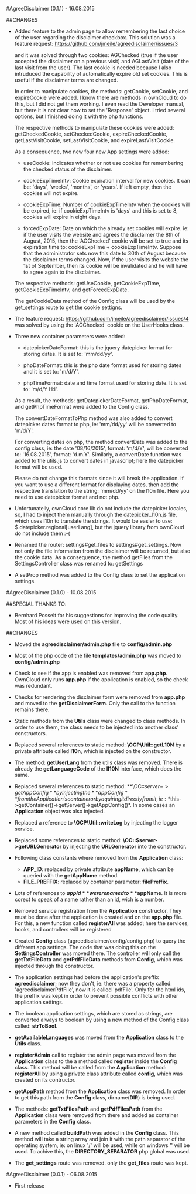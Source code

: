 #AgreeDisclaimer (0.1.1) - 16.08.2015

##CHANGES
* Added feature to the admin page to allow remembering the last choice of the
  user regarding the disclaimer checkbox. This solution was a feature request:
  https://github.com/jmeile/agreedisclaimer/issues/3

  and it was solved through two cookies: AGChecked (true if the user accepted
  the disclaimer on a previous visit) and AGLastVisit (date of the last visit
  from the user). The last cookie is needed because I also intruduced the
  capability of automatically expire old set cookies. This is useful if the
  disclaimer terms are changed.

  In order to manipulate cookies, the methods: getCookie, setCookie, and
  expireCookie were added. I know there are methods in ownCloud to do this, but
  I did not get them working. I even read the Developer manual, but there it is
  not clear how to set the 'Response' object. I tried several options, but I
  finished doing it with the php functions.

  The respective methods to manipulate these cookies were added:
  getCheckedCookie, setCheckedCookie, expireCheckedCookie, getLastVisitCookie,
  setLastVisitCookie, and expireLastVisitCookie.

  As a consequence, two new four new App settings were added:

  * useCookie: Indicates whether or not use cookies for remembering the checked
    status of the disclaimer.

  * cookieExpTimeIntv: Cookie expiration interval for new cookies. It can be:
    'days', 'weeks', 'months', or 'years'. If left empty, then the cookies will
    not expire.

  * cookieExpTime: Number of cookieExpTimeIntv when the cookies will be expired,
    ie: if cookieExpTimeIntv is 'days' and this is set to 8, cookies will expire
    in eight days.

  * forcedExpDate: Date on which the already set cookies will expire. ie: if the
    user visits the website and agrees the disclaimer the 8th of August, 2015,
    then the 'AGChecked' cookie will be set to true and its expiration time to:
    cookieExpTime + cookieExpTimeIntv. Suppose that the administrator sets now
    this date to 30th of August because the disclaimer terms changed. Now, if
    the user visits the website the 1st of September, then its cookie will be
    invalidated and he will have to agree again to the disclaimer.

  The respective methods: getUseCookie, getCookieExpTime, getCookieExpTimeIntv,
  and getForcedExpDate.

  The getCookieData method of the Config class will be used by the get_settings
  route to get the cookie settigns.

* The feature request: https://github.com/jmeile/agreedisclaimer/issues/4
  was solved by using the 'AGChecked' cookie on the UserHooks class.

* Three new container parameters were added:
  
  * datepickerDateFormat: this is the jquery datepicker format for storing
    dates. It is set to: 'mm/dd/yy'.
  
  * phpDateFormat: this is the php date format used for storing dates and it is
    set to: 'm/d/Y'.
  
  * phpTimeFormat: date and time format used for storing date. It is set to:
    'm/d/Y H:i'.

  As a result, the methods: getDatepickerDateFormat, getPhpDateFormat, and
  getPhpTimeFormat were added to the Config class.

  The convertDateFormatToPhp method was also added to convert datepicker dates
  format to php, ie: 'mm/dd/yy' will be converted to 'm/d/Y'.

  For converting dates on php, the method convertDate was added to the config
  class, ie: the date '08/16/2015', format: 'm/d/Y', will be converted to:
  '16.08.2015', format: 'd.m.Y'. Similarly, a convertDate function was added to
  the utils.js to convert dates in javascript; here the datepicker format will
  be used.

  Please do not change this formats since it will break the application. If you
  want to use a different format for displaying dates, then add the respective
  translation to the string: 'mm/dd/yy' on the l10n file. Here you need to use
  datepicker format and not php.

* Unfortunatelly, ownCloud core lib do not include the datepicker locales, so, I
  had to inject them manually through the datepicker_l10n.js file, which uses
  l10n to translate the strings. It would be easier to use:
  $.datepicker.regional[userLang], but the jquery library from ownCloud do not
  include them :-(

* Renamed the router: settings#get_files to settings#get_settings. Now not only
  the file information from the disclaimer will be returned, but also the cookie
  data. As a consequence, the method getFiles from the SettingsController class
  was renamed to: getSettings

* A setProp method was added to the Config class to set the application
  settings.

#AgreeDisclaimer (0.1.0) - 10.08.2015

##SPECIAL THANKS TO:
* Bernhard Posselt for his suggestions for improving the code quality. Most of
  his ideas were used on this version.

##CHANGES
* Moved the **agreedisclaimer/admin.php** file to **config/admin.php**

* Most of the php code of the file **templates/admin.php** was moved to
  **config/admin.php**

* Check to see if the app is enabled was removed from **app.php**. OwnCloud only
  runs **app.php** if the application is enabled, so the check was redundant.

* Checks for rendering the disclaimer form were removed from **app.php** and
  moved to the **getDisclaimerForm**. Only the call to the function remains
  there.

* Static methods from the **Utils** class were changed to class methods. In
  order to use them, the class needs to be injected into another class'
  constructors.

* Replaced several references to static method: **\OCP\Util::getL10N** by a
  private attribute called **l10n**, which is injected on the constructor.

* The method: **getUserLang** from the utils class was removed. There is already
  the **getLanguageCode** of the **Il10N** interface, which does the same.

* Replaced several references to static method: **\OC::$server->getAppConfig**
  by injecting the **appConfig** from the Application's container or by aquiring
  it directly from it, ie: *$this->getContainer()->getServer()->getAppConfig()*.
  In some cases an **Application** object was also injected.

* Replaced a reference to **\OCP\Util::writeLog** by injecting the logger
  service. 

* Replaced some references to static method: **\OC::$server->getURLGenerator**
  by injecting the **URLGenerator** into the constructor.

* Following class constants where removed from the **Application** class:
  - **APP_ID**: replaced by private attribute **appName**, which can be queried
    with the **getAppName** method.
  - **FILE_PREFFIX**: replaced by container parameter: **filePreffix**.

* Lots of references to **$appId** were renamed to **$appName**. It is more
  corect to speak of a name rather than an id, wich is a number.

* Removed service registration from the **Application** constructor. They must
  be done after the application is created and on the **app.php** file. For
  this, a new function called **registerAll** was added; here the services,
  hooks, and controllers will be registered

* Created **Config** class (agreedisclaimer/config/config.php) to query the
  different app settings. The code that was doing this on the
  **SettingsController** was moved there. The controller will only call the
  **getTxtFileData** and **getPdfFileData** methods from **Config**, which was
  injected through the constructor.

* The application settings had before the application's preffix
  **agreedisclaimer**; now they don't, ie: there was a property called:
  'agreedisclaimerPdfFile', now it is called 'pdfFile'. Only for the html ids,
  the preffix was kept in order to prevent possible conflicts with other
  application settings.

* The boolean application settings, which are stored as strings, are converted
  always to boolean by using a new method of the Config class called:
  **strToBool**.

* **getAvailableLanguages** was moved from the **Application** class to the
  **Utils** class.

* **registerAdmin** call to register the admin page was moved from the
  **Application** class to the a method called **register** inside the
  **Config** class. This method will be called from the **Application** method:
  **registerAll** by using a private class attribute called **config**, which
  was created on its contructor.

* **getAppPath** method from the **Application** class was removed. In order to
  get this path from the **Config** class, dirname(__DIR__) is being used.

* The methods: **getTxtFilesPath** and **getPdfFilesPath** from the
  **Application** class were removed from there and added as container
  parameters in the **Config**  class.

* A new method called **buildPath** was added in the **Config** class.
  This method will take a string array and join it with the path separator of
  the operating system, ie: on linux '/' will be used, while on windows '\' will
  be used. To achive this, the **DIRECTORY_SEPARATOR** php global was used.

* The **get_settings** route was removed. only the **get_files** route was kept.

#AgreeDisclaimer (0.0.1) - 06.08.2015
* First release
